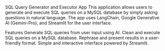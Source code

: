 SQL Query Generator and Executor App
This application allows users to generate and execute SQL queries on a MySQL database by simply asking questions in natural language. The app uses LangChain, Google Generative AI (Gemini-Pro), and Streamlit for the user interface.

Features
Generate SQL queries from user input using AI.
Clean and execute SQL queries on a MySQL database.
Rephrase and present results in a user-friendly format.
Simple and interactive interface powered by Streamlit. 
